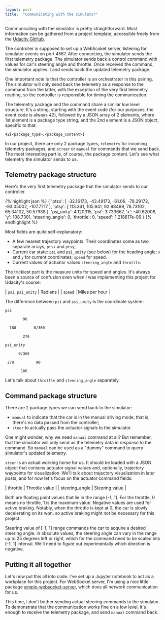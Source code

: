 ```yaml
---
layout: post
title:  "Communicating with the simulator"
---
```

Communicating with the simulator is pretty straightforward. Most information can be gathered from a project template, accessible freely from the [Udacity GitHub][udacity-github]. 

The controller is supposed to set up a WebScoket server, listening for simulator events on port 4567. After connecting, the simulator sends the first telemetry package. The simulator sends back a control command with values for car's steering angle and throttle. Once received the command, the simulator applies it and sends back the updated telemetry package. 

One important note is that the controller is an orchestrator in this pairing. The simulator will only send back the telemetry as a response to the command from the latter, with the exception of the very first telemetry reading, so the controller is responsible for timing the communication.

The telemetry package and the command share a similar low level structure. It's a string, starting with the event code (for our purposes, the event code is always *42*), followed by a JSON array of 2 elements, where 1st element is a package type string, and the 2nd element is a JSON object, specific to that: 

```
42[<package_type>,<package_content>]
```
In our project, there are only 2 package types, `telemetry` for incoming telemetry packages, and `streer` or `manual` for commands that we send back. The most interesting part is, of course, the package content. Let's see what telemetry the simulator sends to us.

## Telemetry package structure

Here's the very first telemetry package that the simulator sends to our controller. 

{% highlight json %}
{
    'ptsx': [
        -32.16173,
        -43.49173,
        -61.09,
        -78.29172,
        -93.05002,
        -107.7717
    ], 
    'ptsy': [
        113.361,
        105.941,
        92.88499,
        78.73102,
        65.34102,
        50.57938
    ], 
    'psi_unity': 4.120315, 
    'psi': 3.733667, 
    'x': -40.62008, 
    'y': 108.7301, 
    'steering_angle': 0, 
    'throttle': 0, 
    'speed': 1.218817e-06
}
{% endhighlight %}

Most fields are quite self-explanatory:
* A few nearest trajectory waypoints. Their coordinates come as two separate arrays, `ptsx` and `ptsy`;
* Current car state: `psi` and `psi_unity` (see below) for the heading angle; `x` and `y` for current coordinates; `speed` for speed.
* Current values of actuator values `steering_angle` and `throttle`.

The trickiest part is the measure units for speed and angles. It's always been a source of confusion even when I was implementing this project for Udacity's course:

| `psi`, `psi_unity` | Radians |
| `speed` | Miles per hour | 

The difference between `psi` and `psi_unity` is the coordinate system: 

`psi`
```
        90

  180        0/360

        270
```

`psi_unity`
```
      0/360
 
 270          90
 
       180
```

Let's talk about `throttle` and `steering_angle` separately.

## Command package structure 

There are 2 package types we can send back to the simulator: 
* `manual` to indicate that the car is in the manual driving mode, that is, there's no data passed from the controller;
* `steer` to actually pass the actuator signals to the simulator. 

One might wonder, why we need `manual` command at all? But remember, that the simulator will only send us the telemetry data *in response* to the command. So `manual` can be used as a "dummy" command to query simulator's updated telemetry. 

`steer` is an actual working horse for us. It should be loaded with a JSON object that contains actuator signal values and, optionally, trajectory waypoints for visualization. We'll talk about trajectory visualization in later posts, and for now let's focus on the actuator command fields: 

| throttle | Throttle value |
| steering_angle | Steering value | 

Both are floating point values that lie in the range [-1, 1]. For the throttle, 0 means no throttle, 1 is the maximum value. Negative values are used for active braking. Notably, when the throttle is kept at 0, the car is slowly decelerating on its won, so active braking might not be necessary for this project. 

Steering value of [-1, 1] range commands the car to acquire a desired steering angle. In absolute values, the steering angle can vary in the range up to 25 degrees left or right, which for the command need to be scaled into [-1, 1] interval. We'll need to figure out experimentally which direction is negative. 

## Putting it all together

Let's now put this all into code. I've set up a Jupyter notebook to act as a workplace for this project. For WebSocket server, I'm using a nice little package [simple-websocket-server][websocket-package], which does all network communication for us. 

This time, I don't bother sending actual steering commands to the simulator. To demonstrate that the communication works fine on a low level, it's enough to receive the telemetry package, and send `manual` command back. 


[udacity-github]: https://github.com/udacity/CarND-MPC-Project
[websocket-package]: https://github.com/dpallot/simple-websocket-server



